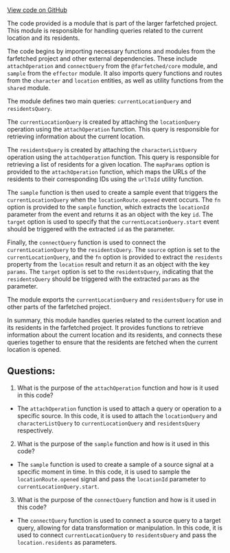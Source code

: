 [View code on GitHub](https://github.com/igorkamyshev/farfetched/apps/showcase/solid-real-world-rick-morty/src/pages/location/model.ts)

The code provided is a module that is part of the larger farfetched project. This module is responsible for handling queries related to the current location and its residents.

The code begins by importing necessary functions and modules from the farfetched project and other external dependencies. These include `attachOperation` and `connectQuery` from the `@farfetched/core` module, and `sample` from the `effector` module. It also imports query functions and routes from the `character` and `location` entities, as well as utility functions from the `shared` module.

The module defines two main queries: `currentLocationQuery` and `residentsQuery`. 

The `currentLocationQuery` is created by attaching the `locationQuery` operation using the `attachOperation` function. This query is responsible for retrieving information about the current location. 

The `residentsQuery` is created by attaching the `characterListQuery` operation using the `attachOperation` function. This query is responsible for retrieving a list of residents for a given location. The `mapParams` option is provided to the `attachOperation` function, which maps the URLs of the residents to their corresponding IDs using the `urlToId` utility function.

The `sample` function is then used to create a sample event that triggers the `currentLocationQuery` when the `locationRoute.opened` event occurs. The `fn` option is provided to the `sample` function, which extracts the `locationId` parameter from the event and returns it as an object with the key `id`. The `target` option is used to specify that the `currentLocationQuery.start` event should be triggered with the extracted `id` as the parameter.

Finally, the `connectQuery` function is used to connect the `currentLocationQuery` to the `residentsQuery`. The `source` option is set to the `currentLocationQuery`, and the `fn` option is provided to extract the `residents` property from the `location` result and return it as an object with the key `params`. The `target` option is set to the `residentsQuery`, indicating that the `residentsQuery` should be triggered with the extracted `params` as the parameter.

The module exports the `currentLocationQuery` and `residentsQuery` for use in other parts of the farfetched project.

In summary, this module handles queries related to the current location and its residents in the farfetched project. It provides functions to retrieve information about the current location and its residents, and connects these queries together to ensure that the residents are fetched when the current location is opened.
## Questions: 
 1. What is the purpose of the `attachOperation` function and how is it used in this code?
- The `attachOperation` function is used to attach a query or operation to a specific source. In this code, it is used to attach the `locationQuery` and `characterListQuery` to `currentLocationQuery` and `residentsQuery` respectively.

2. What is the purpose of the `sample` function and how is it used in this code?
- The `sample` function is used to create a sample of a source signal at a specific moment in time. In this code, it is used to sample the `locationRoute.opened` signal and pass the `locationId` parameter to `currentLocationQuery.start`.

3. What is the purpose of the `connectQuery` function and how is it used in this code?
- The `connectQuery` function is used to connect a source query to a target query, allowing for data transformation or manipulation. In this code, it is used to connect `currentLocationQuery` to `residentsQuery` and pass the `location.residents` as parameters.